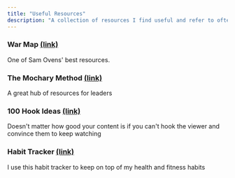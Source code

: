 ```yaml
---
title: "Useful Resources"
description: "A collection of resources I find useful and refer to often"
---
```


### War Map [(link)](https://docs.google.com/spreadsheets/d/1GzkgF_IBwIlCvrrfnn7KVwphpbBJmXDrNiM56ceKnVA/edit?gid=2020244050#gid=2020244050)

One of Sam Ovens' best resources. 

### The Mochary Method [(link)](https://docs.google.com/document/d/18FiJbYn53fTtPmphfdCKT2TMWH-8Y2L-MLqDk-MFV4s/edit?tab=t.0)

A great hub of resources for leaders 

### 100 Hook Ideas [(link)](https://docs.google.com/spreadsheets/d/1g9KMatBAbJirUSHIICqEsNCT6C15awJ1uHDG17-Oy5k/edit?usp=sharing)

Doesn't matter how good your content is if you can't hook the viewer and convince them to keep watching

### Habit Tracker [(link)](https://progressprotocol.carrd.co/)

I use this habit tracker to keep on top of my health and fitness habits
